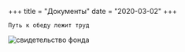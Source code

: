 +++
title = "Дoкументы"
date = "2020-03-02"
+++

``` 
Путь к обеду лежит труд 
```

![свидетельство фонда](/img/doc1.jpg)
    

